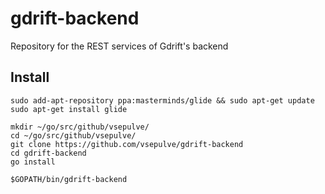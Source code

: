 # gdrift-backend
Repository for the REST services of Gdrift's backend

Install
-------------------
```
sudo add-apt-repository ppa:masterminds/glide && sudo apt-get update
sudo apt-get install glide

mkdir ~/go/src/github/vsepulve/
cd ~/go/src/github/vsepulve/
git clone https://github.com/vsepulve/gdrift-backend
cd gdrift-backend
go install

$GOPATH/bin/gdrift-backend
```
